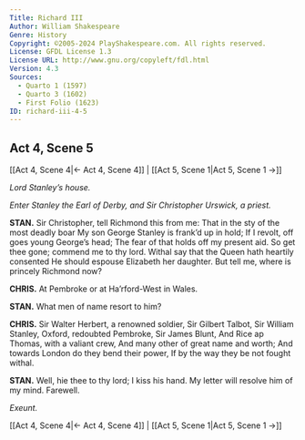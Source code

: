 ```yaml
---
Title: Richard III
Author: William Shakespeare
Genre: History
Copyright: ©2005-2024 PlayShakespeare.com. All rights reserved.
License: GFDL License 1.3
License URL: http://www.gnu.org/copyleft/fdl.html
Version: 4.3
Sources:
  - Quarto 1 (1597)
  - Quarto 3 (1602)
  - First Folio (1623)
ID: richard-iii-4-5
---
```


## Act 4, Scene 5
[[Act 4, Scene 4|← Act 4, Scene 4]] | [[Act 5, Scene 1|Act 5, Scene 1 →]]

*Lord Stanley’s house.*

*Enter Stanley the Earl of Derby, and Sir Christopher Urswick, a priest.*

**STAN.**
Sir Christopher, tell Richmond this from me:
That in the sty of the most deadly boar
My son George Stanley is frank’d up in hold;
If I revolt, off goes young George’s head;
The fear of that holds off my present aid.
So get thee gone; commend me to thy lord.
Withal say that the Queen hath heartily consented
He should espouse Elizabeth her daughter.
But tell me, where is princely Richmond now?

**CHRIS.**
At Pembroke or at Ha’rford-West in Wales.

**STAN.**
What men of name resort to him?

**CHRIS.**
Sir Walter Herbert, a renowned soldier,
Sir Gilbert Talbot, Sir William Stanley,
Oxford, redoubted Pembroke, Sir James Blunt,
And Rice ap Thomas, with a valiant crew,
And many other of great name and worth;
And towards London do they bend their power,
If by the way they be not fought withal.

**STAN.**
Well, hie thee to thy lord; I kiss his hand.
My letter will resolve him of my mind.
Farewell.

*Exeunt.*

[[Act 4, Scene 4|← Act 4, Scene 4]] | [[Act 5, Scene 1|Act 5, Scene 1 →]]